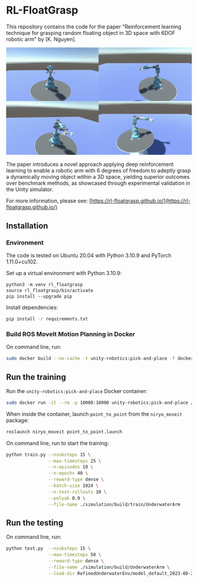 # RL-FloatGrasp

This repository contains the code for the paper "Reinforcement learning technique for grasping random floating object in 3D space with 6DOF robotic arm" by [K. Nguyen]. 

![](media/demo.gif)

The paper introduces a novel approach applying deep reinforcement learning to enable a robotic arm with 6 degrees of freedom to adeptly grasp a dynamically moving object within a 3D space, yielding superior outcomes over benchmark methods, as showcased through experimental validation in the Unity simulator.

For more information, please see: [https://rl-floatgrasp.github.io/](https://rl-floatgrasp.github.io/)

## Installation

### Environment

The code is tested on Ubuntu 20.04 with Python 3.10.9 and PyTorch 1.11.0+cu102.

Set up a virtual environment with Python 3.10.9:
```nash
python3 -m venv rl_floatgrasp
source rl_floatgrasp/bin/activate
pip install --upgrade pip
```

Install dependencies:
```bash
pip install -r requirements.txt
```

### Build ROS MoveIt Motion Planning in Docker

On command line, run:
```bash
sudo docker build --no-cache -t unity-robotics:pick-and-place -f docker/Dockerfile .
```

## Run the training

Run the `unity-robotics:pick-and-place` Docker container:
```bash
sudo docker run -it --rm -p 10000:10000 unity-robotics:pick-and-place /bin/bash
```

When inside the container, launch `point_to_point` from the `niryo_moveit` package: 
```bash
roslaunch niryo_moveit point_to_point.launch
```

On command line, run to start the training:
```bash
python train.py --nsubsteps 15 \
                --max-timesteps 25 \
                --n-episodes 10 \
                --n-epochs 40 \
                --reward-type dense \
                --batch-size 1024 \
                --n-test-rollouts 10 \
                --polyak 0.9 \
                --file-name ./simulation/build/train/UnderwaterArm 
```

## Run the testing

On command line, run:
```bash
python test.py  --nsubsteps 15 \
                --max-timesteps 50 \
                --reward-type dense \
                --file-name ./simulation/build/UnderwaterArm \
                --load-dir RefinedUnderwaterEnv/model_default_2023-08-26-21-19-33.pt 
```
